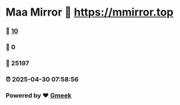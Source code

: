 # Maa Mirror :link: https://mmirror.top 
### :page_facing_up: [10](https://mmirror.top/tag.html) 
### :speech_balloon: 0 
### :hibiscus: 25197 
### :alarm_clock: 2025-04-30 07:58:56 
### Powered by :heart: [Gmeek](https://github.com/Meekdai/Gmeek)
